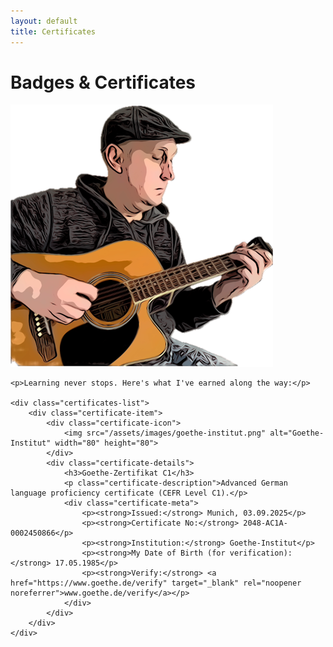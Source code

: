 ```yaml
---
layout: default
title: Certificates
---
```


<div class="page-header">
    <h1 class="page-title">Badges & Certificates</h1>
</div>

<div class="page-content">
    <img src="/assets/images/me-and-guitar.png" alt="Andrej with guitar" class="about-photo" onerror="this.style.display='none'">
    
    <p>Learning never stops. Here's what I've earned along the way:</p>
    
    <div class="certificates-list">
        <div class="certificate-item">
            <div class="certificate-icon">
                <img src="/assets/images/goethe-institut.png" alt="Goethe-Institut" width="80" height="80">
            </div>
            <div class="certificate-details">
                <h3>Goethe-Zertifikat C1</h3>
                <p class="certificate-description">Advanced German language proficiency certificate (CEFR Level C1).</p>
                <div class="certificate-meta">
                    <p><strong>Issued:</strong> Munich, 03.09.2025</p>
                    <p><strong>Certificate No:</strong> 2048-AC1A-0002450866</p>
                    <p><strong>Institution:</strong> Goethe-Institut</p>
                    <p><strong>My Date of Birth (for verification):</strong> 17.05.1985</p>
                    <p><strong>Verify:</strong> <a href="https://www.goethe.de/verify" target="_blank" rel="noopener noreferrer">www.goethe.de/verify</a></p>
                </div>
            </div>
        </div>
    </div>
</div>
